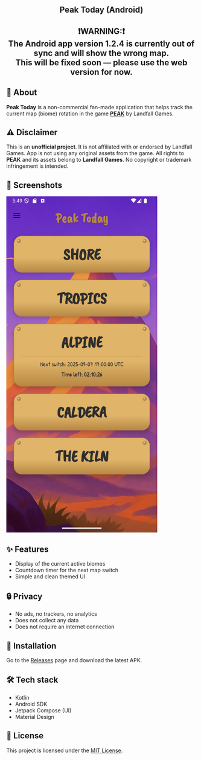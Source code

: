 <h2 align="center">
Peak Today (Android)
</h2>

<h2 align="center">
❗️WARNING:❗️<br>
The Android app version 1.2.4 is currently out of sync and will show the wrong map.<br>
This will be fixed soon — please use the web version for now.
</h2>

## 📌 About

**Peak Today** is a non-commercial fan-made application that helps track the current map (biome) rotation in the game **[PEAK](https://landfall.se/peak)** by Landfall Games.

## ⚠ Disclaimer

This is an **unofficial project**. It is not affiliated with or endorsed by Landfall Games.
App is not using any original assets from the game.
All rights to **PEAK** and its assets belong to **Landfall Games**.
No copyright or trademark infringement is intended.

## 📱 Screenshots

<img src="screenshots/peak_scr_andr.jpg" width="400"/>

## ✨ Features

- Display of the current active biomes
- Countdown timer for the next map switch
- Simple and clean themed UI

## 🔒 Privacy

- No ads, no trackers, no analytics
- Does not collect any data
- Does not require an internet connection

## 🚀 Installation

Go to the [Releases](https://github.com/vikindor/peak-maps-today/releases) page and download the latest APK.

## 🛠 Tech stack

- Kotlin
- Android SDK
- Jetpack Compose (UI)
- Material Design

## 📜 License

This project is licensed under the [MIT License](LICENSE).
